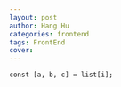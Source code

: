 ```yaml
---
layout: post
author: Hang Hu
categories: frontend
tags: FrontEnd 
cover: 
---
```


```
const [a, b, c] = list[i];
```
